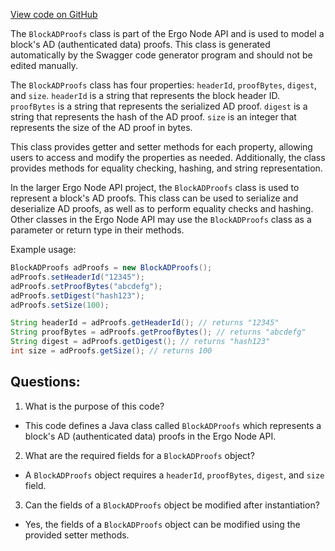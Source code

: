 [View code on GitHub](https://github.com/ergoplatform/ergo-appkit/java-client-generated/src/main/java/org/ergoplatform/restapi/client/BlockADProofs.java)

The `BlockADProofs` class is part of the Ergo Node API and is used to model a block's AD (authenticated data) proofs. This class is generated automatically by the Swagger code generator program and should not be edited manually. 

The `BlockADProofs` class has four properties: `headerId`, `proofBytes`, `digest`, and `size`. `headerId` is a string that represents the block header ID. `proofBytes` is a string that represents the serialized AD proof. `digest` is a string that represents the hash of the AD proof. `size` is an integer that represents the size of the AD proof in bytes. 

This class provides getter and setter methods for each property, allowing users to access and modify the properties as needed. Additionally, the class provides methods for equality checking, hashing, and string representation. 

In the larger Ergo Node API project, the `BlockADProofs` class is used to represent a block's AD proofs. This class can be used to serialize and deserialize AD proofs, as well as to perform equality checks and hashing. Other classes in the Ergo Node API may use the `BlockADProofs` class as a parameter or return type in their methods. 

Example usage:

```java
BlockADProofs adProofs = new BlockADProofs();
adProofs.setHeaderId("12345");
adProofs.setProofBytes("abcdefg");
adProofs.setDigest("hash123");
adProofs.setSize(100);

String headerId = adProofs.getHeaderId(); // returns "12345"
String proofBytes = adProofs.getProofBytes(); // returns "abcdefg"
String digest = adProofs.getDigest(); // returns "hash123"
int size = adProofs.getSize(); // returns 100
```
## Questions: 
 1. What is the purpose of this code?
- This code defines a Java class called `BlockADProofs` which represents a block's AD (authenticated data) proofs in the Ergo Node API.

2. What are the required fields for a `BlockADProofs` object?
- A `BlockADProofs` object requires a `headerId`, `proofBytes`, `digest`, and `size` field.

3. Can the fields of a `BlockADProofs` object be modified after instantiation?
- Yes, the fields of a `BlockADProofs` object can be modified using the provided setter methods.